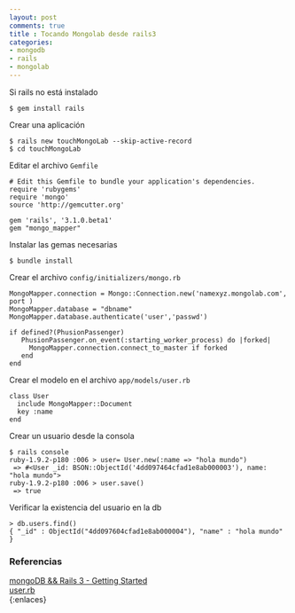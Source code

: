 ```yaml
---
layout: post
comments: true
title : Tocando Mongolab desde rails3
categories:
- mongodb
- rails
- mongolab
---
```


Si rails no está instalado

	$ gem install rails

Crear una aplicación 
	
	$ rails new touchMongoLab --skip-active-record
	$ cd touchMongoLab

Editar el archivo `Gemfile`

	# Edit this Gemfile to bundle your application's dependencies.
	require 'rubygems'
	require 'mongo'
	source 'http://gemcutter.org'

	gem 'rails', '3.1.0.beta1'
	gem "mongo_mapper"

Instalar las gemas necesarias

	$ bundle install

Crear el archivo `config/initializers/mongo.rb`

	MongoMapper.connection = Mongo::Connection.new('namexyz.mongolab.com', port )
	MongoMapper.database = "dbname"
	MongoMapper.database.authenticate('user','passwd')

	if defined?(PhusionPassenger)
	   PhusionPassenger.on_event(:starting_worker_process) do |forked|
		 MongoMapper.connection.connect_to_master if forked
	   end 
	end

Crear el modelo en el archivo `app/models/user.rb`

	class User
	  include MongoMapper::Document
	  key :name
	end

Crear un usuario desde la consola 

	$ rails console
	ruby-1.9.2-p180 :006 > user= User.new(:name => "hola mundo")
	 => #<User _id: BSON::ObjectId('4dd097464cfad1e8ab000003'), name: "hola mundo"> 
	ruby-1.9.2-p180 :006 > user.save()
	 => true 

Verificar la existencia del usuario en la db 

	> db.users.find()
	{ "_id" : ObjectId("4dd097604cfad1e8ab000004"), "name" : "hola mundo" }

### Referencias 
[mongoDB && Rails 3 - Getting Started](http://www.mongodb.org/display/DOCS/Rails+3+-+Getting+Started)  
[user.rb](https://github.com/banker/mongodb-rails3-sample/blob/master/app/models/user.rb)  
{:enlaces}
